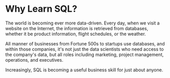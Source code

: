 # Why Learn SQL?

The world is becoming ever more data-driven. Every day, when we visit a website on the Internet, the information is retrieved from databases, whether it be product information, flight schedules, or the weather.



All manner of businesses from Fortune 500s to startups use databases, and within those companies, it's not just the data scientists who need access to the company's data, but all roles including marketing, project management, operations, and executives.



Increasingly, SQL is becoming a useful business skill for just about anyone.
